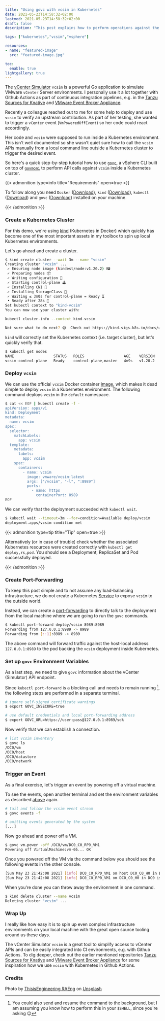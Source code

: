 ```yaml
---
title: "Using govc with vcsim in Kubernetes"
date: 2021-05-23T14:58:32+02:00
lastmod: 2021-05-23T14:58:32+02:00
draft: false
description: "This post explains how to perform operations against the vCenter Simulator (vcsim) deployed in a Kubernetes environment with the vSphere CLI govc"

tags: ["kubernetes","vcsim","vsphere"]

resources:
- name: "featured-image"
  src: "featured-image.jpg"

toc:
  enable: true
lightgallery: true
---
```


<!--more-->

The [vCenter Simulator](https://github.com/vmware/govmomi/tree/master/vcsim)
`vcsim` is a powerful Go application to simulate VMware `vCenter` Server
environments. I personally use it a lot together with Github Actions as part of
continuous integration pipelines, e.g. in the [Tanzu Sources for
Knative](https://github.com/vmware-tanzu/sources-for-knative) and [VMware Event
Broker
Appliance](https://github.com/vmware-samples/vcenter-event-broker-appliance).

Recently a colleague reached out to me for some help to deploy and use `vcsim`
to verify an upstream contribution. As part of her testing, she wanted to
trigger a `vCenter` event (`VmPoweredOffEvent`) so her code could react
accordingly. 

Her code and `vcsim` were supposed to run inside a Kubernetes environment. This
isn't well documented so she wasn't quiet sure how to call the `vcsim` APIs
manually from a local command line outside a Kubernetes cluster to trigger the
desired event.

So here's a quick step-by-step tutorial how to use
[`govc`](https://github.com/vmware/govmomi/tree/master/govc), a vSphere CLI
built on top of [`govmomi`](https://github.com/vmware/govmomi/) to perform API
calls against `vcsim` inside a Kubernetes cluster.

{{< admonition type=info title="Requirements" open=true >}}

To follow along you need `Docker`
([Download](https://www.docker.com/products/docker-desktop)), `kind`
([Download](https://github.com/kubernetes-sigs/kind#installation-and-usage)),
`kubectl` ([Download](https://kubernetes.io/docs/tasks/tools/)) and `govc`
([Download](https://github.com/vmware/govmomi/tree/master/govc#binaries)) installed
on your machine. 

{{< /admonition >}}

### Create a Kubernetes Cluster

For this demo, we're using [kind](https://github.com/kubernetes-sigs/kind)
(Kubernetes in Docker) which quickly has become one of the most important assets
in my toolbox to spin up local Kubernetes environments.

Let's go ahead and create a cluster.

```bash
$ kind create cluster --wait 3m --name "vcsim"
Creating cluster "vcsim" ...
 ✓ Ensuring node image (kindest/node:v1.20.2) 🖼
 ✓ Preparing nodes 📦
 ✓ Writing configuration 📜
 ✓ Starting control-plane 🕹️
 ✓ Installing CNI 🔌
 ✓ Installing StorageClass 💾
 ✓ Waiting ≤ 3m0s for control-plane = Ready ⏳
 • Ready after 28s 💚
Set kubectl context to "kind-vcsim"
You can now use your cluster with:

kubectl cluster-info --context kind-vcsim

Not sure what to do next? 😅  Check out https://kind.sigs.k8s.io/docs/user/quick-start/
```

`kind` will correctly set the Kubernetes context (i.e. target cluster), but
let's quickly verify that.

```bash
$ kubectl get nodes
NAME                  STATUS   ROLES                  AGE    VERSION
vcsim-control-plane   Ready    control-plane,master   4m9s   v1.20.2
```

### Deploy `vcsim`

We can use the official `vcsim` Docker container
[image](https://hub.docker.com/r/vmware/vcsim), which makes it dead simple to
deploy `vcsim` in a Kubernetes environment. The following command deploys
`vcsim` in the `default` namespace.

```bash
$ cat << EOF | kubectl create -f -
apiVersion: apps/v1
kind: Deployment
metadata:
  name: vcsim
spec:
  selector:
    matchLabels:
      app: vcsim
  template:
    metadata:
      labels:
        app: vcsim
    spec:
      containers:
        - name: vcsim
          image: vmware/vcsim:latest
          args: ["/vcsim", "-l", ":8989"]
          ports:
            - name: https
              containerPort: 8989
EOF
```

We can verify that the deployment succeeded with `kubectl wait`.

```bash
$ kubectl wait --timeout=3m --for=condition=Available deploy/vcsim
deployment.apps/vcsim condition met
```

{{< admonition type=tip title="Tip" open=true >}}

Alternatively (or in case of trouble) check whether the associated Kubernetes
resources were created correctly with `kubectl get deploy,rs,pod`. You should
see a Deployment, ReplicaSet and Pod successfully deployed.

{{< /admonition >}}

### Create Port-Forwarding

To keep this post simple and to not assume any load-balancing infrastructure, we
do not create a Kubernetes
[Service](https://kubernetes.io/docs/concepts/services-networking/service/) to
expose `vcsim` to the outside world.

Instead, we can create a
[port-forwarding](https://kubernetes.io/docs/tasks/access-application-cluster/port-forward-access-application-cluster/)
to directly talk to the deployment from the local machine where we are going to
run the `govc` commands.

```bash
$ kubectl port-forward deploy/vcsim 8989:8989
Forwarding from 127.0.0.1:8989 -> 8989
Forwarding from [::1]:8989 -> 8989
```

The above command will forward traffic against the host-local address
`127.0.0.1:8989` to the pod backing the `vcsim` deployment inside Kubernetes.

### Set up `govc` Environment Variables

As a last step, we need to give `govc` information about the vCenter (Simulator)
API endpoint.

Since `kubectl port-forward` is a blocking call and needs to remain running [^job], the
following steps are performed in a separate terminal.

```bash
# ignore self-signed certificate warnings
$ export GOVC_INSECURE=true

# use default credentials and local port-forwarding address
$ export GOVC_URL=https://user:pass@127.0.0.1:8989/sdk
```

Now verify that we can establish a connection.

```bash
# list vcsim inventory
$ govc ls
/DC0/vm
/DC0/host
/DC0/datastore
/DC0/network
```

### Trigger an Event

As a final exercise, let's trigger an event by powering off a virtual machine.

To see the events, open another terminal and set the environment variables as
described [above](#set-up-govc-environment-variables) again.

```bash
# tail and follow the vcsim event stream
$ govc events -f

# omitting events generated by the system
[...]
```

Now go ahead and power off a VM.

```bash
$ govc vm.power -off /DC0/vm/DC0_C0_RP0_VM1
Powering off VirtualMachine:vm-66... OK
```

Once you powered off the VM via the command below you should see the following
events in the other console.

```bash
[Sun May 23 21:42:08 2021] [info] DC0_C0_RP0_VM1 on host DC0_C0_H0 in DC0 is stopping
[Sun May 23 21:42:08 2021] [info] DC0_C0_RP0_VM1 on DC0_C0_H0 in DC0 is powered off
```

When you're done you can throw away the environment in one command.

```bash
$ kind delete cluster --name vcsim
Deleting cluster "vcsim" ...
```

### Wrap Up

I really like how easy it is to spin up even complex infrastructure environments
on your local machine with the great open source tooling around us these days.

The vCenter Simulator `vcsim` is a great tool to simplify access to vCenter APIs
and can be easily integrated into CI environments, e.g. with Github Actions. To
dig deeper, check out the earlier mentioned repositories [Tanzu Sources for
Knative](https://github.com/vmware-tanzu/sources-for-knative) and [VMware Event
Broker
Appliance](https://github.com/vmware-samples/vcenter-event-broker-appliance) for
some inspiration how we use `vcsim` with Kubernetes in Github Actions.

### Credits 

Photo by <a href="https://unsplash.com/@thisisengineering?utm_source=unsplash&utm_medium=referral&utm_content=creditCopyText">ThisisEngineering RAEng</a> on <a href="https://unsplash.com/s/photos/simulator?utm_source=unsplash&utm_medium=referral&utm_content=creditCopyText">Unsplash</a>

[^job]: You could also send and resume the command to the background, but I am
assuming you know how to perform this in your `$SHELL`, since you're asking 😉
